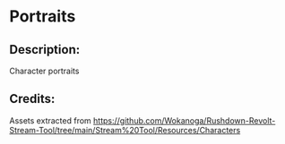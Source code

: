 # Portraits

## Description: 

Character portraits

## Credits: 

Assets extracted from https://github.com/Wokanoga/Rushdown-Revolt-Stream-Tool/tree/main/Stream%20Tool/Resources/Characters

